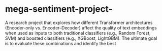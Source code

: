 # mega-sentiment-project-
A research project that explores how different Transformer architectures (Encoder-only vs. Encoder–Decoder) affect the quality of text embeddings when used as inputs to both traditional classifiers (e.g., Random Forest, SVM) and boosted classifiers (e.g., XGBoost, LightGBM). The ultimate goal is to evaluate these combinations and identify the best

